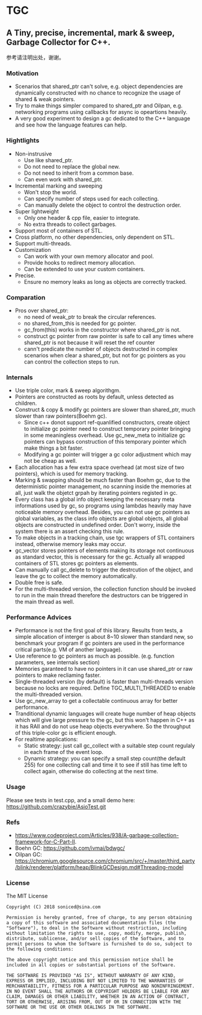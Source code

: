 # TGC

## A Tiny, precise, incremental, mark & sweep, Garbage Collector for C++.

参考请注明出处，谢谢。

### Motivation
- Scenarios that shared_ptr can't solve, e.g. object dependencies are dynamically constructed with no chance to recognize the usage of shared & weak pointers.
- Try to make things simpler compared to shared_ptr and Oilpan, e.g. networking programs using callbacks for async io opeartions heavily.     
- A very good experiment to design a gc dedicated to the C++ language and see how the language features can help.    

### Hightlights
- Non-instrusive
    - Use like shared_ptr.
    - Do not need to replace the global new.
    - Do not need to inherit from a common base.    
    - Can even work with shared_ptr.   
- Incremental marking and sweeping
    - Won't stop the world.
    - Can specify number of steps used for each collecting.
    - Can manually delete the object to control the destruction order.
- Super lightweight    
    - Only one header & cpp file, easier to integrate.
    - No extra threads to collect garbages.    
- Support most of containers of STL.        
- Cross platform, no other dependencies, only dependent on STL.    
- Support multi-threads.
- Customization
    - Can work with your own memory allocator and pool.
    - Provide hooks to redirect memory allocation.    
    - Can be extended to use your custom containers.    
- Precise.
    - Ensure no memory leaks as long as objects are correctly tracked.

### Comparation
-  Pros over shared_ptr:
    - no need of weak_ptr to break the circular references.
    - no shared_from_this is needed for gc pointer.
    - gc_from(this) works in the constructor where shared_ptr is not.
    - construct gc pointer from raw pointer is safe to call any times where shared_ptr is not because it will reset the ref counter    
    - cann't predicate the number of objects destructed in complex scenarios when clear a shared_ptr, but not for gc pointers as you can control the collection steps to run.

### Internals
- Use triple color, mark & sweep algorithgm.
- Pointers are constructed as roots by default, unless detected as children.
- Construct & copy & modify gc pointers are slower than shared_ptr, much slower than raw pointers(Boehm gc).
    - Since c++ donot support ref-quanlified constructors, create object to initialize gc pointer need to construct temporary pointer bringing in some meaningless overhead. Use gc_new_meta to initialize gc pointers can bypass construction of this temporary pointer which make things a bit faster.
    - Modifying a gc pointer will trigger a gc color adjustment which may not be cheap as well.
- Each allocation has a few extra space overhead (at most size of two pointers), which is used for memory tracking.
- Marking & swapping should be much faster than Boehm gc, due to the deterministic pointer management, no scanning inside the memories at all, just walk the objetct grpah by iterating pointers registed in gc.
- Every class has a global info object keeping the necessary meta informations used by gc, so programs using lambdas heavily may have noticeable memory overhead. Besides, you can not use gc pointers as global variables, as the class info objects are global objects, all global objects are constructed in undefined order. Don't worry, inside the system there is an assert checking this rule.
- To make objects in a tracking chain, use tgc wrappers of STL containers instead, otherwise memory leaks may occur.
- gc_vector stores pointers of elements making its storage not continuous as standard vector, this is necessary for the gc. Actually all wrapped containers of STL stores gc pointers as elements.
- Can manually call gc_delete to trigger the destrcution of the object, and leave the gc to collect the memory automatically.
- Double free is safe.
- For the multi-threaded version, the collection function should be invoked to run in the main thread therefore the destructors can be triggered in the main thread as well.


### Performance Advices
- Performance is not the first goal of this library. Results from tests, a simple allocation of interger is about 8~10 slower than standard new, so benchmark your program if gc pointers are used in the performance critical parts(e.g. VM of another language).
- Use reference to gc pointers as much as possible. (e.g. function parameters, see internals section)
- Memories garanteed to have no pointers in it can use shared_ptr or raw pointers to make recliaming faster.
- Single-threaded version (by default) is faster than multi-threads version because no locks are required. Define TGC_MULTI_THREADED to enable the multi-threaded version.
- Use gc_new_array to get a collectable continuous array for better performance.
- Tranditional dynamic languages will create huge number of heap objects which will give large pressure to the gc, but this won't happen in C++ as it has RAII and do not use heap objects everywhere. So the throughput of this triple-color gc is efficient enough. 
- For realtime applications:
    - Static strategy: just call gc_collect with a suitable step count regulaly in each frame of the event loop.
    - Dynamic strategy: you can specify a small step count(the default 255) for one collecting call and time it to see if still has  time left to collect again, otherwise do collecting at the next time.

### Usage

Please see tests in test.cpp, and a small demo here: https://github.com/crazybie/AsioTest.git

### Refs

- https://www.codeproject.com/Articles/938/A-garbage-collection-framework-for-C-Part-II.
- Boehn GC: https://github.com/ivmai/bdwgc/
- Oilpan GC: https://chromium.googlesource.com/chromium/src/+/master/third_party/blink/renderer/platform/heap/BlinkGCDesign.md#Threading-model

### License

The MIT License

```
Copyright (C) 2018 soniced@sina.com

Permission is hereby granted, free of charge, to any person obtaining a copy of this software and associated documentation files (the "Software"), to deal in the Software without restriction, including without limitation the rights to use, copy, modify, merge, publish, distribute, sublicense, and/or sell copies of the Software, and to permit persons to whom the Software is furnished to do so, subject to the following conditions:

The above copyright notice and this permission notice shall be included in all copies or substantial portions of the Software.

THE SOFTWARE IS PROVIDED "AS IS", WITHOUT WARRANTY OF ANY KIND, EXPRESS OR IMPLIED, INCLUDING BUT NOT LIMITED TO THE WARRANTIES OF MERCHANTABILITY, FITNESS FOR A PARTICULAR PURPOSE AND NONINFRINGEMENT. IN NO EVENT SHALL THE AUTHORS OR COPYRIGHT HOLDERS BE LIABLE FOR ANY CLAIM, DAMAGES OR OTHER LIABILITY, WHETHER IN AN ACTION OF CONTRACT, TORT OR OTHERWISE, ARISING FROM, OUT OF OR IN CONNECTION WITH THE SOFTWARE OR THE USE OR OTHER DEALINGS IN THE SOFTWARE.
```
